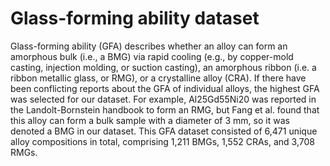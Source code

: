 # Glass-forming ability dataset
Glass-forming ability (GFA) describes whether an alloy can form an amorphous bulk (i.e., a BMG) via rapid cooling (e.g., by copper-mold casting, injection molding, or suction casting), an amorphous ribbon (i.e. a ribbon metallic glass, or RMG), or a crystalline alloy (CRA). If there have been conflicting reports about the GFA of individual alloys, the highest GFA was selected for our dataset. For example, Al25Gd55Ni20 was reported in the Landolt-Bornstein handbook to form an RMG, but Fang et al. found that this alloy can form a bulk sample with a diameter of 3 mm, so it was denoted a BMG in our dataset. This GFA dataset consisted of 6,471 unique alloy compositions in total, comprising 1,211 BMGs, 1,552 CRAs, and 3,708 RMGs.
